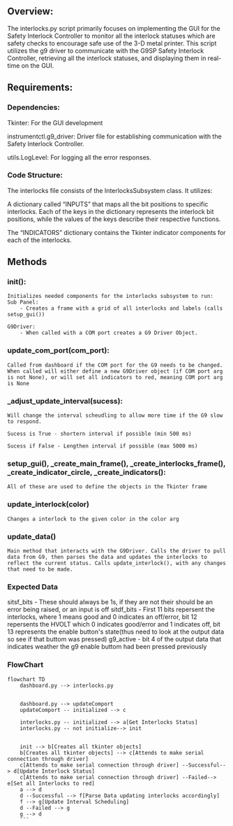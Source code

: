 ## Overview:
The interlocks.py script primarily focuses on implementing the GUI for the Safety Interlock Controller to monitor all the interlock statuses which are safety checks to encourage safe use of the 3-D metal printer. This script utilizes the g9 driver to communicate with the G9SP Safety Interlock Controller, retrieving all the interlock statuses, and displaying them in real-time on the GUI.


## Requirements:
### Dependencies: 

Tkinter: For the GUI development

instrumentctl.g9_driver: Driver file for establishing communication with the Safety Interlock Controller.

utils.LogLevel: For logging all the error responses.

### Code Structure:

The interlocks file consists of the InterlocksSubsystem class. It utilizes:

A dictionary called “INPUTS” that maps all the bit positions to specific interlocks. Each of the keys in the dictionary represents the interlock bit positions, while the values of the keys describe their respective functions. 

The “INDICATORS” dictionary contains the Tkinter indicator components for each of the interlocks. 

## Methods
### __init__():
    Initializes needed components for the interlocks subsystem to run:
    Sub Panel:
        - Creates a frame with a grid of all interlocks and labels (calls setup_gui())

    G9Driver:
        - When called with a COM port creates a G9 Driver Object.

### update_com_port(com_port):
    Called from dashboard if the COM port for the G9 needs to be changed. When called will either define a new G9Driver object (if COM port arg is not None), or will set all indicators to red, meaning COM port arg is None

### _adjust_update_interval(sucess):
    Will change the interval scheudling to allow more time if the G9 slow to respond.

    Sucess is True - shortern interval if possible (min 500 ms)

    Sucess if False - Lengthen interval if possible (max 5000 ms)

### setup_gui(), _create_main_frame(), _create_interlocks_frame(), _create_indicator_circle, _create_indicators():
    All of these are used to define the objects in the Tkinter frame

### update_interlock(color)
    Changes a interlock to the given color in the color arg
    

### update_data()
    Main method that interacts with the G9Driver. Calls the driver to pull data from G9, then parses the data and updates the interlocks to reflect the current status. Calls update_interlock(), with any changes that need to be made.

### Expected Data

sitsf_bits - These should always be 1s, if they are not their should be an error being raised, or an input is off
sitdf_bits - First 11 bits repersent the interlocks, where 1 means good and 0 indicates an off/error, bit 12 repersents the HVOLT which 0 indicates good/error and 1 indicates off, bit 13 represents the enable button's state(thus need to look at the output data so see if that buttom was pressed)
g9_active - bit 4 of the output data that indicates weather the g9 enable buttom had been pressed previously

### FlowChart
```mermaid
flowchart TD
    dashboard.py --> interlocks.py


    dashboard.py --> updateComport
    updateComport -- initialized --> c
   
    interlocks.py -- initialized --> a[Get Interlocks Status]
    interlocks.py -- not initialize--> init


    init --> b[Creates all tkinter objects]
    b[Creates all tkinter objects] --> c[Attends to make serial connection through driver]
    c[Attends to make serial connection through driver] --Successful--> d[Update Interlock Status]
    c[Attends to make serial connection through driver] --Failed--> e[Set all Interlocks to red]
    a --> d
    d --Successful --> f[Parse Data updating interlocks accordingly]
    f --> g[Update Interval Scheduling]
    d --Failed --> g
    g --> d
    ```


